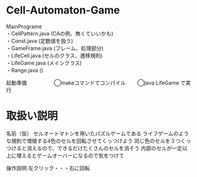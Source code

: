 # Cell-Automaton-Game

MainPrograme \
   ・CellPattern.java (CAの例、無くていいかも)\
   ・Const.java       (定数値を扱う)\
   ・GameFrame.java   (フレーム、処理部分)\
   ・LifeCell.java    (セルのクラス、遷移規則)\
   ・LifeGame.java    (メインクラス)\
   ・Range.java       ()

起動準備
　　　　　◯makeコマンドでコンパイル
     　　◯java LifeGame で実行

# 取扱い説明
名前（仮）
セルオートマトンを用いたパズルゲームである
ライフゲームのような規則で増殖する4色のセルを回転させてくっつけよう
同じ色のセルを３つくっつけると消えるので、できるだけたくさんのセルを消そう
内部のセルが一定以上に増えるとゲームオーバーになるので気をつけて

操作説明
左クリック・・・右に回転


